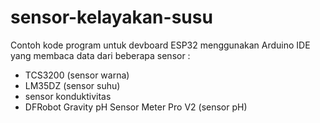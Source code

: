 # sensor-kelayakan-susu

Contoh kode program untuk devboard ESP32 menggunakan Arduino IDE yang membaca data dari beberapa sensor : 
- TCS3200 (sensor warna)
- LM35DZ (sensor suhu)
- sensor konduktivitas
- DFRobot Gravity pH Sensor Meter Pro V2 (sensor pH)
